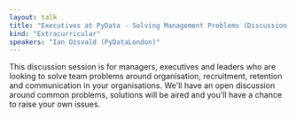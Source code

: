 ```yaml
---
layout: talk
title: "Executives at PyData - Solving Management Problems (Discussion session)"
kind: "Extracurricular"
speakers: "Ian Ozsvald (PyDataLondon)"
---
```


This discussion session is for managers, executives and leaders who are looking to solve team problems around organisation, recruitment, retention and communication in your organisations. We'll have an open discussion around common problems, solutions will be aired and you'll have a chance to raise your own issues.

